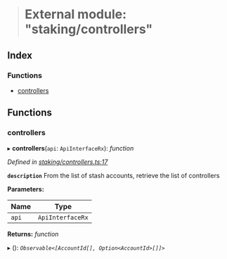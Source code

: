> # External module: "staking/controllers"

## Index

### Functions

* [controllers](_staking_controllers_.md#controllers)

## Functions

###  controllers

▸ **controllers**(`api`: `ApiInterfaceRx`): *function*

*Defined in [staking/controllers.ts:17](https://github.com/polkadot-js/api/blob/fbd6bf1/packages/api-derive/src/staking/controllers.ts#L17)*

**`description`** From the list of stash accounts, retrieve the list of controllers

**Parameters:**

Name | Type |
------ | ------ |
`api` | `ApiInterfaceRx` |

**Returns:** *function*

▸ (): *`Observable<[AccountId[], Option<AccountId>[]]>`*